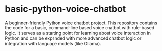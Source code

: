 # basic-python-voice-chatbot
A beginner-friendly Python voice chatbot project. This repository contains the code for a basic, command-line based voice chatbot with rule-based logic. It serves as a starting point for learning about voice interaction in Python and can be expanded with more advanced chatbot logic or integration with language models (like Ollama).
